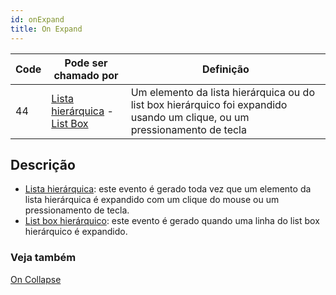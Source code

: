 ```yaml
---
id: onExpand
title: On Expand
---
```


| Code | Pode ser chamado por                                                                                     | Definição                                                                                                                 |
| ---- | -------------------------------------------------------------------------------------------------------- | ------------------------------------------------------------------------------------------------------------------------- |
| 44   | [Lista hierárquica](FormObjects/list_overview.md#overview) - [List Box](FormObjects/listbox_overview.md) | Um elemento da lista hierárquica ou do list box hierárquico foi expandido usando um clique, ou um pressionamento de tecla |


## Descrição

- [Lista hierárquica](FormObjects/list_overview.md): este evento é gerado toda vez que um elemento da lista hierárquica é expandido com um clique do mouse ou um pressionamento de tecla.
- [List box hierárquico](FormObjects/listbox_overview.md#hierarchical-list-boxes): este evento é gerado quando uma linha do list box hierárquico é expandido.


### Veja também
[On Collapse](onCollapse.md)
